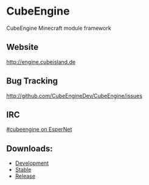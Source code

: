 CubeEngine
==========

CubeEngine Minecraft module framework

Website
-------
http://engine.cubeisland.de


Bug Tracking
------------
http://github.com/CubeEngineDev/CubeEngine/issues

IRC
---
[#cubeengine on EsperNet](https://webchat.esper.net/?channels=cubeengine&nick=)

Downloads:
----------
- [Development](http://static.cubeisland.de/CubeEngine/development/)
- [Stable](http://static.cubeisland.de/CubeEngine/stable/)
- [Release](http://static.cubeisland.de/CubeEngine/release/)
